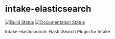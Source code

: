 # intake-elasticsearch

[![Build Status](https://travis-ci.org/ContinuumIO/intake-elasticsearch.svg?branch=master)](https://travis-ci.org/ContinuumIO/intake-elasticsearch)
[![Documentation Status](https://readthedocs.org/projects/intake-elasticsearch/badge/?version=latest)](http://intake-elasticsearch.readthedocs.io/en/latest/?badge=latest)

Intake-elasticsearch: ElasticSearch Plugin for Intake
